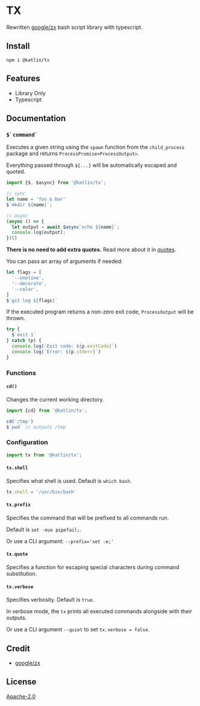 # TX

Rewritten [google/zx](https://github.com/google/zx) bash script library with typescript.

## Install

```shell
npm i @katlin/tx
```

## Features

- Library Only
- Typescript

## Documentation

### ``$`command` ``

Executes a given string using the `spawn` function from the
`child_process` package and returns `ProcessPromise<ProcessOutput>`.

Everything passed through `${...}` will be automatically escaped and quoted.

```ts
import {$, $async} from '@katlin/tx';

// sync
let name = 'foo & bar'
$`mkdir ${name}`;

// async
(async () => {
  let output = await $async`echo ${name}`;
  console.log(output);
})()
```

**There is no need to add extra quotes.** Read more about it in
[quotes](docs/quotes.md).

You can pass an array of arguments if needed:

```ts
let flags = [
  '--oneline',
  '--decorate',
  '--color',
]
$`git log ${flags}`
```

If the executed program returns a non-zero exit code,
`ProcessOutput` will be thrown.

```ts
try {
  $`exit 1`
} catch (p) {
  console.log(`Exit code: ${p.exitCode}`)
  console.log(`Error: ${p.stderr}`)
}
```

### Functions

#### `cd()`

Changes the current working directory.

```ts
import {cd} from '@katlin/tx';

cd('/tmp')
$`pwd` // outputs /tmp
```

### Configuration

```ts
import tx from '@katlin/tx';
```

#### `tx.shell`

Specifies what shell is used. Default is `which bash`.

```ts
tx.shell = '/usr/bin/bash'
```

#### `tx.prefix`

Specifies the command that will be prefixed to all commands run.

Default is `set -euo pipefail;`.

Or use a CLI argument: `--prefix='set -e;'`

#### `tx.quote`

Specifies a function for escaping special characters during command substitution.

#### `tx.verbose`

Specifies verbosity. Default is `true`.

In verbose mode, the `tx` prints all executed commands alongside with their outputs.

Or use a CLI argument `--quiet` to set `tx.verbose = false`.

## Credit

- [google/zx](https://github.com/google/zx)

## License

[Apache-2.0](LICENSE)